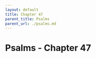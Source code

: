 ```yaml
---
layout: default
title: Chapter 47
parent_title: Psalms
parent_url: ./psalms.md
---
```


# Psalms - Chapter 47
